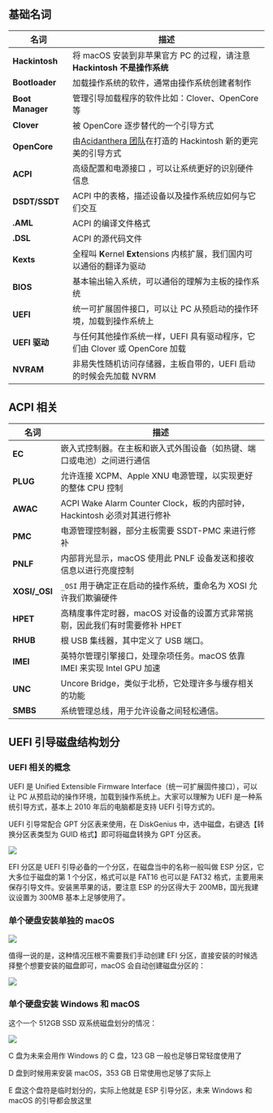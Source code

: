 ## 基础名词

| 名词             | 描述                                                         |
| ---------------- | ------------------------------------------------------------ |
| **Hackintosh**   | 将 macOS 安装到非苹果官方 PC 的过程，请注意**Hackintosh 不是操作系统** |
| **Bootloader**   | 加载操作系统的软件，通常由操作系统创建者制作                 |
| **Boot Manager** | 管理引导加载程序的软件比如：Clover、OpenCore 等              |
| **Clover**       | 被 OpenCore 逐步替代的一个引导方式                           |
| **OpenCore**     | 由[Acidanthera 团队](https://github.com/acidanthera)在打造的 Hackintosh 新的更完美的引导方式 |
| **ACPI**         | 高级配置和电源接口 ，可以让系统更好的识别硬件信息            |
| **DSDT/SSDT**    | ACPI 中的表格，描述设备以及操作系统应如何与它们交互          |
| **.AML**         | ACPI 的编译文件格式                                          |
| **.DSL**         | ACPI 的源代码文件                                            |
| **Kexts**        | 全程叫  **K**ernel **Ext**ensions 内核扩展，我们国内可以通俗的翻译为驱动 |
| **BIOS**         | 基本输出输入系统，可以通俗的理解为主板的操作系统             |
| **UEFI**         | 统一可扩展固件接口，可以让 PC 从预启动的操作环境，加载到操作系统上 |
| **UEFI 驱动**    | 与任何其他操作系统一样，UEFI 具有驱动程序，它们由 Clover 或 OpenCore 加载 |
| **NVRAM**        | 非易失性随机访问存储器，主板自带的，UEFI 启动的时候会先加载 NVRM |

## ACPI 相关

| 名词          | 描述                                                         |
| ------------- | ------------------------------------------------------------ |
| **EC**        | 嵌入式控制器。在主板和嵌入式外围设备（如热键、端口或电池）之间进行通信 |
| **PLUG**      | 允许连接 XCPM、Apple XNU 电源管理，以实现更好的整体 CPU 控制 |
| **AWAC**      | ACPI Wake Alarm Counter Clock，板的内部时钟，Hackintosh 必须对其进行修补 |
| **PMC**       | 电源管理控制器，部分主板需要 SSDT-PMC 来进行修补             |
| **PNLF**      | 内部背光显示，macOS 使用此 PNLF 设备发送和接收信息以进行亮度控制 |
| **XOSI/_OSI** | `_OSI` 用于确定正在启动的操作系统，重命名为 XOSI 允许我们欺骗硬件 |
| **HPET**      | 高精度事件定时器，macOS 对设备的设置方式非常挑剔，因此我们有时需要修补 HPET |
| **RHUB**      | 根 USB 集线器，其中定义了 USB 端口。                         |
| **IMEI**      | 英特尔管理引擎接口，处理杂项任务。macOS 依靠 IMEI 来实现 Intel GPU 加速 |
| **UNC**       | Uncore Bridge，类似于北桥，它处理许多与缓存相关的功能        |
| **SMBS**      | 系统管理总线，用于允许设备之间轻松通信。                     |

## UEFI 引导磁盘结构划分

### UEFI 相关的概念

UEFI 是 Unified Extensible Firmware Interface（统一可扩展固件接口），可以让 PC 从预启动的操作环境，加载到操作系统上。大家可以理解为 UEFI 是一种系统引导方式，基本上 2010 年后的电脑都是支持 UEFI 引导方式的。

UEFI 引导常配合 GPT 分区表来使用，在 DiskGenius 中，选中磁盘，右键选【转换分区表类型为 GUID 格式】即可将磁盘转换为 GPT 分区表。

![](https://image.3001.net/images/20210916/16317486851257.png) 

EFI 分区是 UEFI 引导必备的一个分区，在磁盘当中的名称一般叫做 ESP 分区，它大多位于磁盘的第 1 个分区，格式可以是 FAT16 也可以是 FAT32 格式，主要用来保存引导文件。安装黑苹果的话，要注意 ESP 的分区得大于 200MB，国光我建议设置为 300MB 基本上足够使用了。

### 单个硬盘安装单独的 macOS

![](https://image.3001.net/images/20210916/1631749573321.png) 

值得一说的是，这种情况压根不需要我们手动创建 EFI 分区，直接安装的时候选择整个想要安装的磁盘即可，macOS 会自动创建磁盘分区的：

![](https://image.3001.net/images/20210916/1631749592979.jpg)

### 单个硬盘安装 Windows 和 macOS

这个一个 512GB SSD 双系统磁盘划分的情况：

![](https://image.3001.net/images/20210921/16322081893942.jpg)

C 盘为未来会用作 Windows 的 C 盘，123 GB 一般也足够日常轻度使用了

D 盘到时候用来安装 macOS，353 GB 日常使用也足够了实际上

E 盘这个盘符是临时划分的，实际上他就是 ESP 引导分区，未来 Windows 和 macOS 的引导都会放这里